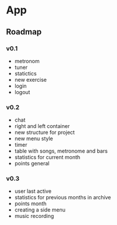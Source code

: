 # App

## Roadmap
### v0.1
- metronom
- tuner
- statictics
- new exercise
- login
- logout

### v0.2
- chat
- right and left container
- new structure for project
- new menu style
- timer
- table with songs, metronome and bars
- statistics for current month
- points general

### v0.3
- user last active
- statistics for previous months in archive
- points month
- creating a side menu
- music recording
